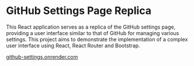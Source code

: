 # GitHub Settings Page Replica
This React application serves as a replica of the GitHub settings page, providing a user interface similar to that of GitHub for managing various settings. This project aims to demonstrate the implementation of a complex user interface using React, React Router and Bootstrap.

[github-settings.onrender.com](https://github-settings.onrender.com/)





